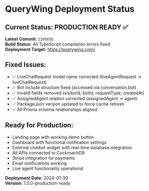 # QueryWing Deployment Status

## Current Status: PRODUCTION READY ✅

**Latest Commit:** `229565b`  
**Build Status:** All TypeScript compilation errors fixed  
**Deployment Target:** https://querywing.com/  

## Fixed Issues:
- ✅ LiveChatRequest model name corrected (liveAgentRequest → liveChatRequest)
- ✅ Bot include structure fixed (accessed via conversation.bot)
- ✅ Invalid fields removed (visitorId, botId, requestType, createdAt)
- ✅ AssignedAgent relation corrected (assignedAgent → agent)
- ✅ Package.json version updated to force cache refresh
- ✅ All Prisma schema relationships aligned

## Ready for Production:
- Landing page with working demo button
- Dashboard with functional notification settings
- External chatbot widget with real-time database integration
- All APIs connected to CockroachDB
- Stripe integration for payments
- Email notifications working
- Live agent functionality operational

**Deployment Date:** 2024-01-30  
**Version:** 1.0.0-production-ready
